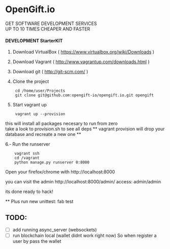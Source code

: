 # OpenGift.io

GET SOFTWARE 
DEVELOPMENT SERVICES  
UP TO 10 TIMES CHEAPER 
AND FASTER  

#### DEVELOPMENT StarterKIT

1. Download VirtualBox ( https://www.virtualbox.org/wiki/Downloads )

2. Download Vagrant ( http://www.vagrantup.com/downloads.html )

3. Download git ( http://git-scm.com/ )

4. Clone the project

        cd /home/user/Projects
        git clone git@github.com:opengift-io/opengift.io.git opengift

5. Start vagrant up

        vagrant up --provision

this will install all packages necesary to run from zero  
take a look to provision.sh to see all deps
** vagrant provision will drop your database and recreate a new one **

6.- Run the runserver

        vagrant ssh 
        cd /vagrant
        python manage.py runserver 0:8000


Open your firefox/chrome with http://localhost:8000

you can visit the admin http://localhost:8000/admin/ 
access: admin/admin

its done ready to hack!

** Plus run new unittest:
        fab test

## TODO:
- [ ] add running async_server (websockets) 
- [ ] run blockchain  local (wallet didnt work right now) So when register a user by pass the wallet
